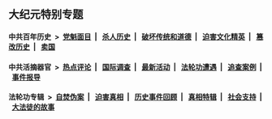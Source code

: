 ## 大纪元特别专题

#### 中共百年历史 &nbsp;>&nbsp; [党魁面目](indexes/nf1176107/README.md?02140430) &nbsp;| &nbsp; [杀人历史](indexes/nf1176106/README.md?02140430) &nbsp;| &nbsp; [破坏传统和道德](indexes/nf1176106/README.md?02140430) &nbsp;| &nbsp; [迫害文化精英](indexes/nf1176111/README.md?02140430) &nbsp;| &nbsp; [篡改历史](indexes/nf1176115/README.md?02140430) &nbsp;| &nbsp; [卖国](indexes/nf1176117/README.md?02140430) 

#### 中共活摘器官 &nbsp;>&nbsp; [热点评论](indexes/nf5879/README.md?02140430) &nbsp;| &nbsp; [国际调查](indexes/nf5947/README.md?02140430) &nbsp;| &nbsp; [最新活动](indexes/nf5883/README.md?02140430) &nbsp;| &nbsp; [法轮功遭遇](indexes/nf5881/README.md?02140430) &nbsp;| &nbsp; [追查案例](indexes/nf5880/README.md?02140430) &nbsp;| &nbsp; [事件报导](indexes/nf5877/README.md?02140430) 

#### 法轮功专辑 &nbsp;>&nbsp; [自焚伪案](indexes/nf5562/README.md?02140430) &nbsp;| &nbsp; [迫害真相](indexes/nf4379/README.md?02140430) &nbsp;| &nbsp; [历史事件回顾](indexes/nf5793/README.md?02140430) &nbsp;| &nbsp; [真相特辑](indexes/nf4389/README.md?02140430) &nbsp;| &nbsp; [社会支持](indexes/nf4386/README.md?02140430) &nbsp;| &nbsp; [大法徒的故事](indexes/nf1147481/README.md?02140430) 


